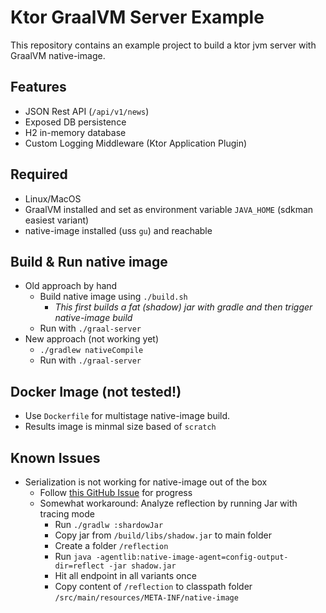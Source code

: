 # Ktor GraalVM Server Example

This repository contains an example project to build a ktor jvm server with GraalVM native-image.

## Features
- JSON Rest API (`/api/v1/news`)
- Exposed DB persistence
- H2 in-memory database
- Custom Logging Middleware (Ktor Application Plugin)

## Required
- Linux/MacOS
- GraalVM installed and set as environment variable `JAVA_HOME` (sdkman easiest variant)
- native-image installed (uss `gu`) and reachable

## Build & Run native image
- Old approach by hand
  - Build native image using `./build.sh`
    - *This first builds a fat (shadow) jar with gradle and then trigger native-image build*
  - Run with `./graal-server`
- New approach (not working yet)
  - `./gradlew nativeCompile`
  - Run with `./graal-server`

## Docker Image (not tested!)
- Use `Dockerfile` for multistage native-image build.
- Results image is minmal size based of `scratch`

## Known Issues
- Serialization is not working for native-image out of the box
  - Follow [this GitHub Issue](https://github.com/Kotlin/kotlinx.serialization/issues/1348) for progress 
  - Somewhat workaround: Analyze reflection by running Jar with tracing mode
    - Run `./gradlw :shardowJar`
    - Copy jar from `/build/libs/shadow.jar` to main folder
    - Create a folder `/reflection`
    - Run `java -agentlib:native-image-agent=config-output-dir=reflect -jar shadow.jar`
    - Hit all endpoint in all variants once
    - Copy content of `/reflection` to classpath folder `/src/main/resources/META-INF/native-image`
